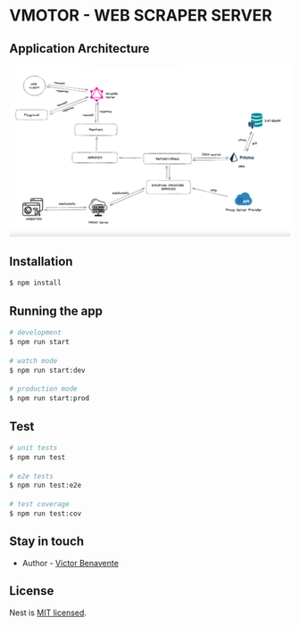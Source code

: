 

# VMOTOR - WEB SCRAPER SERVER


## Application Architecture
![My Image](images/architecture-v2.PNG)

## Installation

```bash
$ npm install
```

## Running the app

```bash
# development
$ npm run start

# watch mode
$ npm run start:dev

# production mode
$ npm run start:prod
```

## Test

```bash
# unit tests
$ npm run test

# e2e tests
$ npm run test:e2e

# test coverage
$ npm run test:cov
```

## Stay in touch

- Author - [Victor Benavente](https://www.linkedin.com/in/victorbenavente/)


## License

Nest is [MIT licensed](LICENSE).
